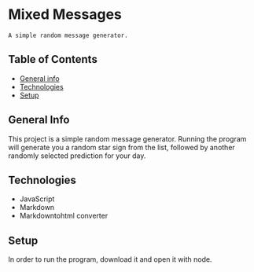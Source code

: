 <h1 id="mixed-messages">Mixed Messages</h1>
<p><code>A simple random message generator.</code></p>
<h2 id="table-of-contents">Table of Contents</h2>
<ul>
<li><a href="#general-info">General info</a></li>
<li><a href="#technologies">Technologies</a></li>
<li><a href="#setup">Setup</a></li>
</ul>
<h2 id="general-info">General Info</h2>
<p>This project is a simple random message generator. Running the program will generate you a random star sign from the list, followed by another randomly selected prediction for your day.</p>
<h2 id="technologies">Technologies</h2>
<ul>
<li>JavaScript</li>
<li>Markdown</li>
<li>Markdowntohtml converter</li>
</ul>
<h2 id="setup">Setup</h2>
<p>In order to run the program, download it and open it with node.</p>
